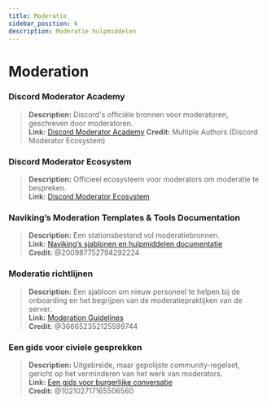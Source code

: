 ```yaml
---
title: Moderatie
sidebar_position: 6
description: Moderatie hulpmiddelen
---
```


# Moderation

### **Discord Moderator Academy**
> __Description:__ Discord's officiële bronnen voor moderatoren, geschreven door moderatoren.   <br/>
__Link:__ [Discord Moderator Academy](https://dis.gd/moderation) 
__Credit:__ Multiple Authors (Discord Moderator Ecosystem)

### **Discord Moderator Ecosystem** 
> __Description:__ Officieel ecosysteem voor moderators om moderatie te bespreken.   <br/>
__Link:__ [Discord Moderator Ecosystem](https://discord.com/blog/announcing-the-discord-moderator-academy-exam)

### **Naviking’s Moderation Templates & Tools Documentation**
> __Description:__ Een stationsbestand vol moderatiebronnen.   <br/>
__Link:__ [Naviking’s sjablonen en hulpmiddelen documentatie](https://drive.google.com/drive/folders/1vqdEEBqqCftZgMTkgqK8sKzxtdMANu4U)   <br/>
__Credit:__ @200987752794292224

### **Moderatie richtlijnen**
> __Description:__ Een sjabloon om nieuw personeel te helpen bij de onboarding en het begrijpen van de moderatiepraktijken van de server.   <br/>
__Link:__ [Moderation Guidelines](https://staff-guidelines.super.site/)   <br/>
__Credit:__ @366652352125599744

### **Een gids voor civiele gesprekken**
> __Description:__ Uitgebreide, maar gepolijste community-regelset, gericht op het verminderen van het werk van moderators.   <br/>
__Link:__ [Een gids voor burgerlijke conversatie](https://conversation.guide/)   <br/>
__Credit:__ @102102717165506560
